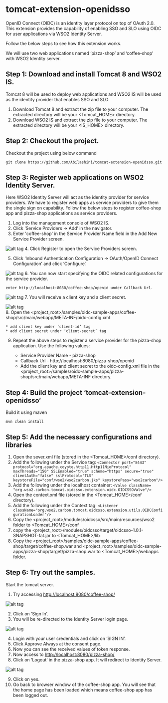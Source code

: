 # tomcat-extension-openidsso #

 OpenID Connect (OIDC) is an identity layer protocol on top of OAuth 2.0.
 This extension provides the capability of enabling SSO and SLO using OIDC for user applications via WSO2 Identity Server.

 Follow the below steps to see how this extension works.

 We will use two web applications named ‘pizza-shop’ and ‘coffee-shop’  with WSO2 Identity server.

## Step 1: Download and install Tomcat 8 and WSO2 IS. ##

 Tomcat 8 will be used to deploy web applications and WSO2 IS will be used as the identity provider that enables SSO and SLO.

   1. Download Tomcat 8 and extract the zip file to your computer. 
        The extracted directory will be your &lt;Tomcat_HOME&gt; directory.
   2. Download WSO2 IS and extract the zip file to your computer. 
        The extracted directory will be your &lt;IS_HOME&gt; directory.

## Step 2: Checkout the project. ##

Checkout the project using below command

    git clone https://github.com/Abilashini/tomcat-extension-openidsso.git

## Step 3: Register web applications on WSO2 Identity Server. ##

 Here WSO2 Identity Server will act as the identity provider for service providers.
 We have to register web apps as service providers to give them the single sign on capability.
 Follow the below steps to register coffee-shop app and pizza-shop applications as service providers.

1. Log into the management console of WSO2 IS.
2. Click ‘Service Providers -> Add’ in the navigator.
3. Enter 'coffee-shop' in the Service Provider Name field in the Add New Service Provider screen.

![alt tag](https://github.com/Abilashini/tomcat-extension-openidsso/blob/master/resources/Service-provider-register-1.png)
4. Click Register to open the Service Providers screen.

5. Click ‘Inbound Authentication Configuration ->  OAuth/OpenID Connect Configuration’ and click ‘Configure’.

![alt tag](https://github.com/Abilashini/tomcat-extension-openidsso/blob/master/resources/Service-provider-register-2.png)
6. You can now start specifying the OIDC related configurations for the service provider.

	enter http://localhost:8080/coffee-shop/openid under Callback Url.
        
![alt tag](https://github.com/Abilashini/tomcat-extension-openidsso/blob/master/resources/Service-provider-register-3.png)
7. You will receive a client key and a client secret.
    
![alt tag](https://github.com/Abilashini/tomcat-extension-openidsso/blob/master/resources/Service-provider-register-4.png)  
8. Open the &lt;project_root&gt;/samples/oidc-sample-apps/coffee-shop/src/main/webapp/META-INF/oidc-config.xml
 
	* add client key under ‘client-id’ tag
	* add client secret under ‘client-secret’ tag
9. Repeat the above steps to register a service provider for the pizza-shop application. Use the following values:
 
	* Service Provider Name - pizza-shop
	* Callback Url - http://localhost:8080/pizza-shop/openid
	* Add the client key and client secret to the oidc-config.xml file in the &lt;project_root&gt;/samples/oidc-sample-apps/pizza-shop/src/main/webapp/META-INF directory.
	
## Step 4: Build the project ‘tomcat-extension-openidsso’ ##

 Build it using maven

	mvn clean install
	
## Step 5: Add the necessary configurations and libraries ##

1. Open the sever.xml file (stored in the &lt;Tomcat_HOME&gt;/conf directory).
2. Add the following under the Service tag:
        `<Connector port="8443" protocol="org.apache.coyote.http11.Http11NioProtocol"
                   maxThreads="150" SSLEnabled="true" scheme="https" secure="true"
                   clientAuth="false" sslProtocol="TLS" keystoreFile="conf/wso2/wso2carbon.jks"
                   keystorePass="wso2carbon"/>`
3. Add the following under the localhost container:
`<Valve className= "org.wso2.carbon.tomcat.oidcsso.extension.oidc.OIDCSSOValve"/>`	
4. Open the context.xml file (stored in the &lt;Tomcat_HOME&gt;/conf directory).
5. Add the following under the Context tag:
`<Listener className="org.wso2.carbon.tomcat.oidcsso.extension.utils.OIDCConfigurationLoader"/>`
6. Copy the &lt;project_root&gt;/modules/oidcsso/src/main/resources/wso2 folder to &lt;Tomcat_HOME&gt;/conf
7. copy the &lt;project_root&gt;/modules/oidcsso/target/oidcsso-1.0.1-SNAPSHOT-fat.jar to <Tomcat_HOME>/lib
8. Copy the &lt;project_root&gt;/samples/oidc-sample-apps/coffee-shop/target/coffee-shop.war and &lt;project_root&gt;/samples/oidc-sample-apps/pizza-shop/target/pizza-shop.war to &lt;Tomcat_HOME&gt;/webapps folder.

## Step 6: Try out the samples. ##

Start the tomcat server.

1. Try accessing <http://localhost:8080/coffee-shop/>

![alt tag](https://github.com/Abilashini/tomcat-extension-openidsso/blob/master/resources/home-page.png)

2. Click on ‘Sign In’.
3. You will be re-directed to the Identity Server login page.

![alt tag](https://github.com/Abilashini/tomcat-extension-openidsso/blob/master/resources/IS-login.png)

4. Login with your user credentials and click on ‘SIGN IN’.
5. Click Approve Always at the consent page.
6. Now you can see the received values of token response.
7. Now access to <http://localhost:8080/pizza-shop/>
8. Click on ‘Logout’ in the pizza-shop app. It will redirect to Identity Server. 

![alt tag](https://github.com/Abilashini/tomcat-extension-openidsso/blob/master/resources/IS-logout.png)

9. Click on yes. 
10. Go back to browser window of the coffee-shop app. You will see that the home page has been loaded which means coffee-shop app has been logged out. 
